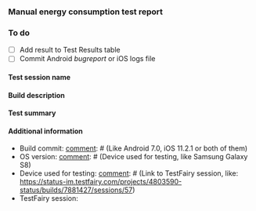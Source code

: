 [comment]: # (Please change "report/build-name" to your branch name with the test report)


### Manual energy consumption test report

### To do
- [ ] Add result to Test Results table
- [ ] Commit Android *bugreport* or iOS logs file

#### Test session name
[comment]: # (Name of the performed test session. E.g. 30 min release testing session)

#### Build description
[comment]: # (Short description about the build that was tested. What's new and why it's important to test it for energy consumption. E.g. Build implements Whisper v6. We expect significant reduction in data being transferred that should benefit device battery.)

#### Test summary
[comment]: # (Short summary of the performed test. Did you noticed anything special? Did the app freeze at some point? How do you feel about its performance? Are there any areas of the app that were slow?)

#### Additional information

[comment]: # (#c3449a3)
* Build commit:
[comment]: # (Like Android 7.0, iOS 11.2.1 or both of them)
* OS version:
[comment]: # (Device used for testing, like Samsung Galaxy S8)
* Device used for testing:
[comment]: # (Link to TestFairy session, like: https://status-im.testfairy.com/projects/4803590-status/builds/7881427/sessions/57)
* TestFairy session: